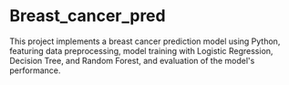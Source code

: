 # Breast_cancer_pred
This project implements a breast cancer prediction model using Python, featuring data preprocessing, model training with Logistic Regression, Decision Tree, and Random Forest, and evaluation of the model's performance.
